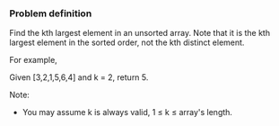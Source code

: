 ### Problem definition
Find the kth largest element in an unsorted array. Note that it is the kth largest element in the sorted order, not the kth distinct element.

For example,

Given [3,2,1,5,6,4] and k = 2, return 5.

Note: 
* You may assume k is always valid, 1 ≤ k ≤ array's length.
